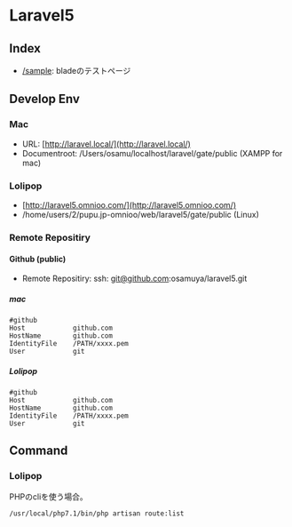 # Laravel5

## Index
- [/sample](/sample): bladeのテストページ

## Develop Env
### Mac
- URL: [http://laravel.local/](http://laravel.local/)
- Documentroot: /Users/osamu/localhost/laravel/gate/public (XAMPP for mac)

### Lolipop
- [http://laravel5.omnioo.com/](http://laravel5.omnioo.com/)
- /home/users/2/pupu.jp-omnioo/web/laravel5/gate/public (Linux)

### Remote Repositiry
#### Github (public)
- Remote Repositiry: ssh: git@github.com:osamuya/laravel5.git

##### mac
````
#github
Host            github.com
HostName        github.com
IdentityFile    /PATH/xxxx.pem
User            git
````
##### Lolipop
````
#github
Host            github.com
HostName        github.com
IdentityFile    /PATH/xxxx.pem
User            git
````

## Command
### Lolipop
PHPのcliを使う場合。
````
/usr/local/php7.1/bin/php artisan route:list
````
